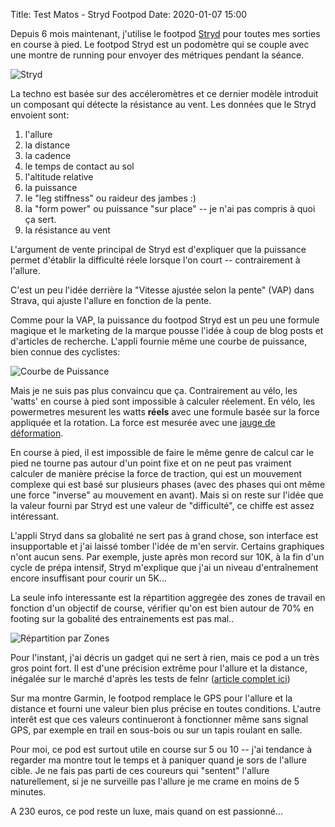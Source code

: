 Title: Test Matos - Stryd Footpod
Date: 2020-01-07 15:00

Depuis 6 mois maintenant, j'utilise le footpod [Stryd](https://www.stryd.com) pour 
toutes mes sorties en
course à pied. Le footpod Stryd est un podomètre qui se couple avec une montre
de running pour envoyer des métriques pendant la séance.

![Stryd](/images/stryd.png)

La techno est basée sur des accéleromètres et ce dernier modèle introduit
un composant qui détecte la résistance au vent. Les données que le Stryd
envoient sont:

1. l'allure
2. la distance
3. la cadence
4. le temps de contact au sol
5. l'altitude relative
6. la puissance 
7. le "leg stiffness" ou raideur des jambes :)
8. la "form power" ou puissance "sur place" -- je n'ai pas compris à quoi ça sert.
9. la résistance au vent

L'argument de vente principal de Stryd est d'expliquer que la puissance
permet d'établir la difficulté réele lorsque l'on court -- contrairement à
l'allure.

C'est un peu l'idée derrière la "Vitesse ajustée selon la pente" (VAP) dans
Strava, qui ajuste l'allure en fonction de la pente.

Comme pour la VAP, la puissance du footpod Stryd est un peu une formule magique
et le marketing de la marque pousse l'idée à coup de blog posts et d'articles
de recherche. L'appli fournie même une courbe de puissance, bien connue des
cyclistes:

![Courbe de Puissance](/images/stryd_curve.png)

Mais je ne suis pas plus convaincu que ça. Contrairement au vélo, les 'watts'
en course à pied sont impossible à calculer réelement. En vélo, les powermetres
mesurent les watts **réels** avec une formule
basée sur la force appliquée et la rotation. La force est mesurée
avec une [jauge de déformation](https://fr.wikipedia.org/wiki/Jauge_de_d%C3%A9formation).

En course à pied, il est impossible de faire le même genre de calcul car le pied 
ne tourne pas autour d'un point fixe et on ne peut pas vraiment calculer de 
manière précise la force de traction, qui est un mouvement complexe qui est basé
sur plusieurs phases (avec des phases qui ont même une force "inverse" au mouvement 
en avant). Mais si on reste sur l'idée que la valeur fourni par Stryd est
une valeur de "difficulté", ce chiffe est assez intéressant.

L'appli Stryd dans sa globalité ne sert pas à grand chose, son interface est
insupportable et j'ai laissé tomber l'idée de m'en servir. Certains graphiques
n'ont aucun sens. Par exemple, juste après mon record sur 10K, à la fin d'un
cycle de prépa intensif, Stryd m'explique que j'ai un niveau d'entraînement
encore insuffisant pour courir un 5K...

La seule info interessante est la répartition aggregée des zones de travail
en fonction d'un objectif de course, vérifier qu'on est bien autour de 70% 
en footing sur la gobalité des entrainements est pas mal..

![Répartition par Zones](/images/stryd_repartition.png)

Pour l'instant, j'ai décris un gadget qui ne sert à rien, mais ce pod a un très
gros point fort. Il est d'une précision extrême pour l'allure et la distance,
inégalée sur le marché d'après les tests de felnr ([article complet ici](https://fellrnr.com/wiki/Stryd))

Sur ma montre Garmin, le footpod remplace le GPS pour l'allure et la distance et
fourni une valeur bien plus précise en toutes conditions. L'autre interêt est 
que ces valeurs continueront à fonctionner même sans signal GPS, par exemple
en trail en sous-bois ou sur un tapis roulant en salle.

Pour moi, ce pod est surtout utile en course sur 5 ou 10 -- j'ai tendance à 
regarder ma montre tout le temps et à paniquer quand je sors de l'allure cible.
Je ne fais pas parti de ces coureurs qui "sentent" l'allure naturellement, si je
ne surveille pas l'allure je me crame en moins de 5 minutes.

A 230 euros, ce pod reste un luxe, mais quand on est passionné...


